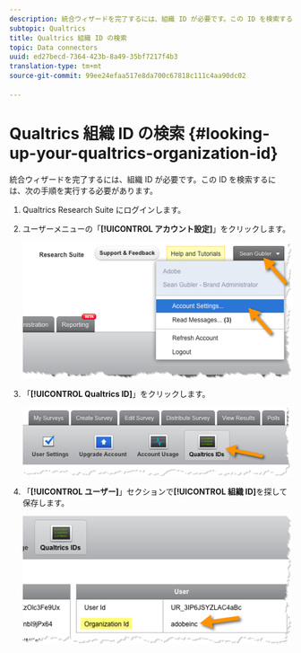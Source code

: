 ```yaml
---
description: 統合ウィザードを完了するには、組織 ID が必要です。この ID を検索するには、次の手順を実行する必要があります。
subtopic: Qualtrics
title: Qualtrics 組織 ID の検索
topic: Data connectors
uuid: ed27becd-7364-423b-8a49-35bf7217f4b3
translation-type: tm+mt
source-git-commit: 99ee24efaa517e8da700c67818c111c4aa90dc02

---
```



# Qualtrics 組織 ID の検索 {#looking-up-your-qualtrics-organization-id}

統合ウィザードを完了するには、組織 ID が必要です。この ID を検索するには、次の手順を実行する必要があります。

1. Qualtrics Research Suite にログインします。
1. ユーザーメニューの「**[!UICONTROL アカウント設定]**」をクリックします。

   ![](assets/qualtrics-org-id-1.png)

1. 「**[!UICONTROL Qualtrics ID]**」をクリックします。

   ![](assets/qualtrics-org-id-2.png)

1. 「**[!UICONTROL ユーザー]**」セクションで&#x200B;**[!UICONTROL 組織 ID]**&#x200B;を探して保存します。

   ![](assets/qualtrics-org-id-3.png)

